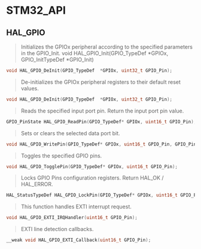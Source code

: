 # STM32_API

## HAL_GPIO

> Initializes the GPIOx peripheral according to the specified parameters in the GPIO_Init.
void HAL_GPIO_Init(GPIO_TypeDef  *GPIOx, GPIO_InitTypeDef *GPIO_Init)

```C
void HAL_GPIO_DeInit(GPIO_TypeDef  *GPIOx, uint32_t GPIO_Pin);
```

> De-initializes the GPIOx peripheral registers to their default reset values.

```C
void HAL_GPIO_DeInit(GPIO_TypeDef  *GPIOx, uint32_t GPIO_Pin);
```

> Reads the specified input port pin. Return the input port pin value.

```C
GPIO_PinState HAL_GPIO_ReadPin(GPIO_TypeDef* GPIOx, uint16_t GPIO_Pin);
```

> Sets or clears the selected data port bit.

```C
void HAL_GPIO_WritePin(GPIO_TypeDef* GPIOx, uint16_t GPIO_Pin, GPIO_PinState PinState);
```

> Toggles the specified GPIO pins.

```C
void HAL_GPIO_TogglePin(GPIO_TypeDef* GPIOx, uint16_t GPIO_Pin);
```

> Locks GPIO Pins configuration registers. Return HAL_OK / HAL_ERROR.

```C
HAL_StatusTypeDef HAL_GPIO_LockPin(GPIO_TypeDef* GPIOx, uint16_t GPIO_Pin);
```

> This function handles EXTI interrupt request.

```C
void HAL_GPIO_EXTI_IRQHandler(uint16_t GPIO_Pin);
```

> EXTI line detection callbacks.

```C
__weak void HAL_GPIO_EXTI_Callback(uint16_t GPIO_Pin);
```